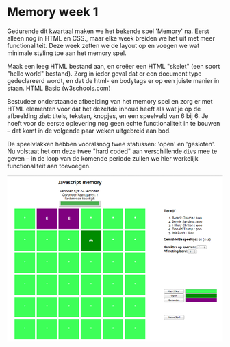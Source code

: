 # Memory week 1

Gedurende dit kwartaal maken we het bekende spel 'Memory' na. Eerst alleen nog in HTML en CSS., maar elke week breiden we het uit met meer functionaliteit. Deze week zetten we de layout op en voegen we wat minimale styling toe aan het memory spel.

Maak een leeg HTML bestand aan, en creëer een HTML "skelet" (een soort "hello world" bestand). Zorg in ieder geval dat er een document type gedeclareerd wordt, en dat de html- en bodytags er op een juiste manier in staan. HTML Basic (w3schools.com)

Bestudeer onderstaande afbeelding van het memory spel en zorg er met HTML elementen voor dat het dezelfde inhoud heeft als wat je op de afbeelding ziet: titels, teksten, knopjes, en een speelveld van 6 bij 6. Je hoeft voor de eerste oplevering nog geen echte functionaliteit in te bouwen – dat komt in de volgende paar weken uitgebreid aan bod.

De speelvlakken hebben vooralsnog twee statussen: 'open' en 'gesloten'. Nu volstaat het om deze twee "hard coded" aan verschillende `div`s mee te geven – in de loop van de komende periode zullen we hier werkelijk functionaliteit aan toevoegen.

![Het memory-spel zoals het er uit kan komen te zien](../imgs/memory-demo.png)
